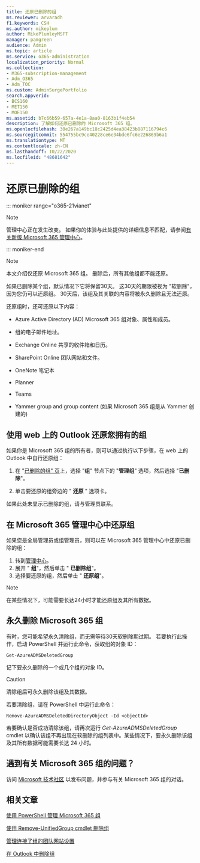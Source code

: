 ```yaml
---
title: 还原已删除的组
ms.reviewer: arvaradh
f1.keywords: CSH
ms.author: mikeplum
author: MikePlumleyMSFT
manager: pamgreen
audience: Admin
ms.topic: article
ms.service: o365-administration
localization_priority: Normal
ms.collection:
- M365-subscription-management
- Adm_O365
- Adm_TOC
ms.custom: AdminSurgePortfolio
search.appverid:
- BCS160
- MET150
- MOE150
ms.assetid: b7c66b59-657a-4e1a-8aa0-8163b1f4eb54
description: 了解如何还原已删除的 Microsoft 365 组。
ms.openlocfilehash: 30e267a149bc18c2425d4ea38423b887116794c6
ms.sourcegitcommit: 554755bc9ce40228ce6e34bde6fc6e226869b6a1
ms.translationtype: MT
ms.contentlocale: zh-CN
ms.lasthandoff: 10/22/2020
ms.locfileid: "48681642"
---
```

# <a name="restore-a-deleted-group"></a>还原已删除的组

::: moniker range="o365-21vianet"

> [!NOTE]
> 管理中心正在发生改变。 如果你的体验与此处提供的详细信息不匹配，请参阅[有关新版 Microsoft 365 管理中心](https://docs.microsoft.com/microsoft-365/admin/microsoft-365-admin-center-preview?view=o365-21vianet)。

::: moniker-end

> [!NOTE]
> 本文介绍仅还原 Microsoft 365 组。 删除后，所有其他组都不能还原。

如果已删除某个组，默认情况下它将保留30天。 这30天的期限被视为 "软删除"，因为您仍可以还原组。 30天后，该组及其关联的内容将被永久删除且无法还原。

还原组时，还可还原以下内容：
  
- Azure Active Directory (AD) Microsoft 365 组对象、属性和成员。
    
- 组的电子邮件地址。
    
- Exchange Online 共享的收件箱和日历。
    
- SharePoint Online 团队网站和文件。
    
- OneNote 笔记本
    
- Planner
    
- Teams

- Yammer group and group content (如果 Microsoft 365 组是从 Yammer 创建的) 

## <a name="restore-a-group-that-you-own-by-using-outlook-on-the-web"></a>使用 web 上的 Outlook 还原您拥有的组

如果你是 Microsoft 365 组的所有者，则可以通过执行以下步骤，在 web 上的 Outlook 中自行还原组：

1. 在 "[已删除的组" 页](https://outlook.office.com/people/group/deleted)上，选择 "**组**" 节点下的 "**管理组**" 选项，然后选择 "**已删除**"。

2. 单击要还原的组旁边的 " **还原** " 选项卡。

如果此处未显示已删除的组，请与管理员联系。

## <a name="restore-a-group-in-the-microsoft-365-admin-center"></a>在 Microsoft 365 管理中心中还原组

如果您是全局管理员或组管理员，则可以在 Microsoft 365 管理中心中还原已删除的组：

1. 转到[管理中心](https://admin.microsoft.com)。
2. 展开 " **组**"，然后单击 " **已删除组**"。
3. 选择要还原的组，然后单击 " **还原组**"。

> [!NOTE]
> 在某些情况下，可能需要长达24小时才能还原组及其所有数据。 
  
## <a name="permanently-delete-a-microsoft-365-group"></a>永久删除 Microsoft 365 组

有时，您可能希望永久清除组，而无需等待30天软删除期过期。 若要执行此操作，启动 PowerShell 并运行此命令，获取组的对象 ID：
  
```
Get-AzureADMSDeletedGroup
```

记下要永久删除的一个或几个组的对象 ID。
  
> [!CAUTION]
> 清除组后可永久删除该组及其数据。 
  
若要清除组，请在 PowerShell 中运行此命令：
  
```
Remove-AzureADMSDeletedDirectoryObject -Id <objectId>
```

若要确认是否成功清除该组，请再次运行  *Get-AzureADMSDeletedGroup*  cmdlet 以确认该组不再出现在软删除的组列表中。某些情况下，要永久删除该组及其所有数据可能需要长达 24 小时。 
  
## <a name="got-questions-about-microsoft-365-groups"></a>遇到有关 Microsoft 365 组的问题？

访问 [Microsoft 技术社区](https://techcommunity.microsoft.com/t5/Office-365-Groups/ct-p/Office365Groups) 以发布问题，并参与有关 Microsoft 365 组的对话。 
  
## <a name="related-articles"></a>相关文章

[使用 PowerShell 管理 Microsoft 365 组](https://docs.microsoft.com/microsoft-365/enterprise/manage-microsoft-365-groups-with-powershell)
  
[使用 Remove-UnifiedGroup cmdlet 删除组](https://technet.microsoft.com/library/mt238270%28v=exchg.160%29.aspx)
  
[管理连接了组的团队网站设置](https://support.microsoft.com/office/8376034d-d0c7-446e-9178-6ab51c58df42)
  
[在 Outlook 中删除组](https://support.microsoft.com/office/ca7f5a9e-ae4f-4cbe-a4bc-89c469d1726f)

